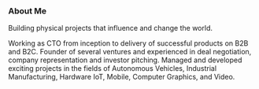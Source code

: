 ### About Me

Building physical projects that influence and change the world. 

Working as CTO from inception to delivery of successful products on B2B and B2C. Founder of several ventures and experienced in deal negotiation, company representation and investor pitching. Managed and developed exciting projects in the fields of Autonomous Vehicles, Industrial Manufacturing, Hardware IoT, Mobile, Computer Graphics, and Video.
